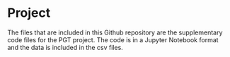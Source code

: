 # Project
The files that are included in this Github repository are the supplementary code files for the PGT project. The code is in a Jupyter Notebook format and the data is included in the csv files.

